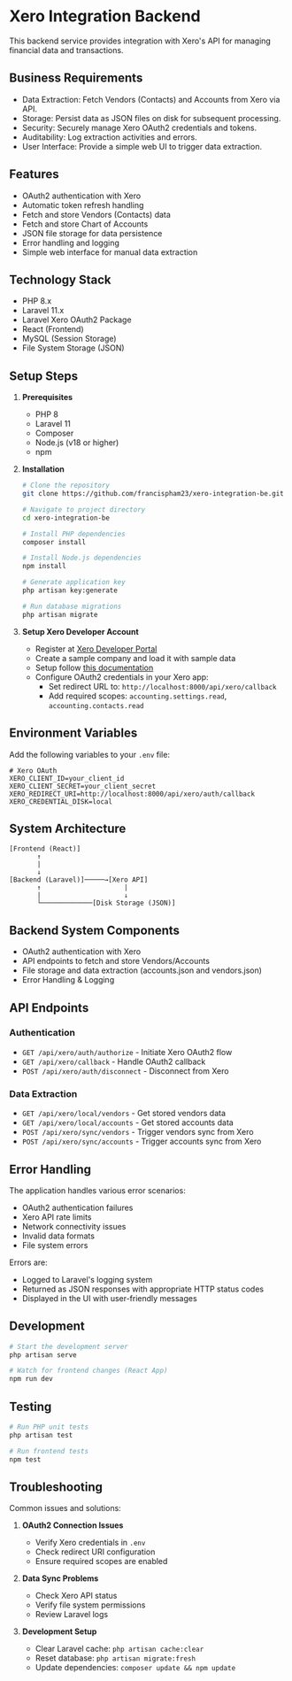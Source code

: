# Xero Integration Backend

This backend service provides integration with Xero's API for managing financial data and transactions.

## Business Requirements

-   Data Extraction: Fetch Vendors (Contacts) and Accounts from Xero via API.
-   Storage: Persist data as JSON files on disk for subsequent processing.
-   Security: Securely manage Xero OAuth2 credentials and tokens.
-   Auditability: Log extraction activities and errors.
-   User Interface: Provide a simple web UI to trigger data extraction.

## Features

-   OAuth2 authentication with Xero
-   Automatic token refresh handling
-   Fetch and store Vendors (Contacts) data
-   Fetch and store Chart of Accounts
-   JSON file storage for data persistence
-   Error handling and logging
-   Simple web interface for manual data extraction

## Technology Stack

-   PHP 8.x
-   Laravel 11.x
-   Laravel Xero OAuth2 Package
-   React (Frontend)
-   MySQL (Session Storage)
-   File System Storage (JSON)

## Setup Steps

1.  **Prerequisites**

    -   PHP 8
    -   Laravel 11
    -   Composer
    -   Node.js (v18 or higher)
    -   npm

2.  **Installation**

    ```bash
    # Clone the repository
    git clone https://github.com/francispham23/xero-integration-be.git

    # Navigate to project directory
    cd xero-integration-be

    # Install PHP dependencies
    composer install

    # Install Node.js dependencies
    npm install

    # Generate application key
    php artisan key:generate

    # Run database migrations
    php artisan migrate
    ```

3.  **Setup Xero Developer Account**
    -   Register at [Xero Developer Portal](https://developer.xero.com/)
    -   Create a sample company and load it with sample data
    -   Setup follow [this documentation](https://webfox.github.io/laravel-xero-oauth2/)
    -   Configure OAuth2 credentials in your Xero app:
        -   Set redirect URL to: `http://localhost:8000/api/xero/callback`
        -   Add required scopes: `accounting.settings.read`, `accounting.contacts.read`

## Environment Variables

Add the following variables to your `.env` file:

```env
# Xero OAuth
XERO_CLIENT_ID=your_client_id
XERO_CLIENT_SECRET=your_client_secret
XERO_REDIRECT_URI=http://localhost:8000/api/xero/auth/callback
XERO_CREDENTIAL_DISK=local
```

## System Architecture

```
[Frontend (React)]
       ↑
       |
       ↓
[Backend (Laravel)]─────→[Xero API]
       ↑                     |
       |                     ↓
       └─────────────[Disk Storage (JSON)]
```

## Backend System Components

-   OAuth2 authentication with Xero
-   API endpoints to fetch and store Vendors/Accounts
-   File storage and data extraction (accounts.json and vendors.json)
-   Error Handling & Logging

## API Endpoints

### Authentication

-   `GET /api/xero/auth/authorize` - Initiate Xero OAuth2 flow
-   `GET /api/xero/callback` - Handle OAuth2 callback
-   `POST /api/xero/auth/disconnect` - Disconnect from Xero

### Data Extraction

-   `GET /api/xero/local/vendors` - Get stored vendors data
-   `GET /api/xero/local/accounts` - Get stored accounts data
-   `POST /api/xero/sync/vendors` - Trigger vendors sync from Xero
-   `POST /api/xero/sync/accounts` - Trigger accounts sync from Xero

## Error Handling

The application handles various error scenarios:

-   OAuth2 authentication failures
-   Xero API rate limits
-   Network connectivity issues
-   Invalid data formats
-   File system errors

Errors are:

-   Logged to Laravel's logging system
-   Returned as JSON responses with appropriate HTTP status codes
-   Displayed in the UI with user-friendly messages

## Development

```bash
# Start the development server
php artisan serve

# Watch for frontend changes (React App)
npm run dev
```

## Testing

```bash
# Run PHP unit tests
php artisan test

# Run frontend tests
npm test
```

## Troubleshooting

Common issues and solutions:

1. **OAuth2 Connection Issues**

    - Verify Xero credentials in `.env`
    - Check redirect URI configuration
    - Ensure required scopes are enabled

2. **Data Sync Problems**

    - Check Xero API status
    - Verify file system permissions
    - Review Laravel logs

3. **Development Setup**
    - Clear Laravel cache: `php artisan cache:clear`
    - Reset database: `php artisan migrate:fresh`
    - Update dependencies: `composer update && npm update`
